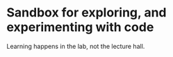 # Sandbox for exploring, and experimenting with code
Learning happens in the lab, not the lecture hall.
